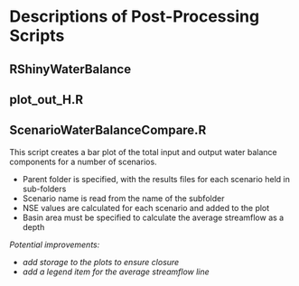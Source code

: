 # Descriptions of Post-Processing Scripts

## RShinyWaterBalance

## plot_out_H.R

## ScenarioWaterBalanceCompare.R
This script creates a bar plot of the total input and output water balance components for a number of scenarios.
- Parent folder is specified, with the results files for each scenario held in sub-folders
- Scenario name is read from the name of the subfolder
- NSE values are calculated for each scenario and added to the plot
- Basin area must be specified to calculate the average streamflow as a depth  

*Potential improvements:*
- *add storage to the plots to ensure closure*
- *add a legend item for the average streamflow line*
